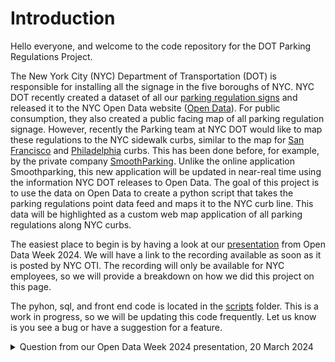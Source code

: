 # Introduction

Hello everyone, and welcome to the code repository for the DOT Parking Regulations Project.

The New York City (NYC) Department of Transportation (DOT) is responsible for installing all the signage in the five boroughs of NYC. NYC DOT recently created a dataset of all our [parking regulation signs](https://data.cityofnewyork.us/Transportation/Parking-Regulation-Locations-and-Signs/nfid-uabd/about_data) and released it to the NYC Open Data website ([Open Data]([url](https://opendata.cityofnewyork.us/))). For public consumption, they also created a public facing map of all parking regulation signage. However, recently the Parking team at NYC DOT would like to map these regulations to the NYC sidewalk curbs, similar to the map for [San Francisco](https://data.sfgov.org/Transportation/Map-of-Parking-Regulations/qbyz-te2i) and [Philadelphia](https://demos.azavea.com/phila-curb-map/) curbs.  This has been done before, for example, by the private company [SmoothParking](smoothparking.com).  Unlike the online application Smoothparking, this new application will be updated in near-real time using the information NYC DOT releases to Open Data. The goal of this project is to use the data on Open Data to create a python script that takes the parking regulations point data feed and maps it to the NYC curb line. This data will be highlighted as a custom web map application of all parking regulations along NYC curbs.

The easiest place to begin is by having a look at our [presentation](https://github.com/Jada68/DOT-Parking-Regulations/blob/main/presentations/Open%20Data%20Week%202024%20presentation_final.pdf) from Open Data Week 2024.  We will have a link to the recording available as soon as it is posted by NYC OTI.  The recording will only be available for NYC employees, so we will provide a breakdown on how we did this project on this page.

The pyhon, sql, and front end code is located in the [scripts](https://github.com/Jada68/DOT-Parking-Regulations/blob/main/scripts/) folder. This is a work in progress, so we will be updating this code frequently.  Let us know is you see a bug or have a suggestion for a feature.

<details>

<summary>Question from our Open Data Week 2024 presentation, 20 March 2024</summary>

### Would love to be able to download these clean layers directly from the web app, if possible :)

We can add a download option on our list of things to do.  However, it might not be necessary since we may decide to upload this data (as is, since it needs A LOT of work, but will get better with time) to Open Data.  If that is the case, then you can access the data using the SODA api provided.

### Are you able to share contact info?

Sure! You can reach Jada at Jada.Macharie96@myhunter.cuny.edu, and Maddalena at mromano1@dot.nyc.gov

### I’m curious what the front end is built on? Was there a specific design choice that led to you using the Esri JS API vs Experience Builder or similar? Looking back, would you have chosen any different tools or techniques?

We used as many open source tools as possible for this build--QGIS for spatial dataset exploration, PostGreSQL for the data engineering, and Python for the coding.  For the front end, we went with ESRI's Javascript API because it was easier.  As a student, Jada was able to create a developer account on ArcGIS Online and use the api.  Unlike using Experience Builder (which is available with a developer account), the api allows you to customize your interface with both ESRI widgets and bespoke code.  However, the frontend could easily have been built with Open Layers or React.js with a basemap from Carto or Mapbox--in the end, they all use HTML, CSS, and Javascript.

### Do you anticipate publishing these parking regulations line features on OpenData?

That is the plan, but neither Jada or I make that decision--we need to go to the data owners and get the okay.  Matt Garcia, who spoke during presentation is one of those data owners, but there are others that also need to be consulted, hence, no timeline yet.

### This is awesome, so this is an enhancement to https://nycdotsigns.net/?

We're thinking of it as a separate applicaiton for now. No plans on retiring the OG website.

###  I am just generally curious about your experience with various mapping tools and what do you find to be the most seamless for various mapping tasks. 

I (Maddalena) started with ESRI products, because of course I did--they market their products to every school, public sector agency, and non-profit.  I also learned Transmap and Idrisi products, and a little bit of GRASS.  Once I got into the private sector, I learned just how expensive commerical of the shelf (COTS) software could be, and I started experimenting with other resources like Google Maps, Carto, Mapbox.  My love is web mapping, so that was my sandbox.  When QGIS became popular, I asked my team to use it because we could quickly create Leaflet maps.  

However, I now work in public sector, and we have access to ArcGIS Online.  This makes the ArcGIS Javascript API a viable option for creating frontends--as long as our data lives in REST services (which we create) or as geojson files (which are bigger and slow things down, but still a useful option.  But that doesn't mean that I don't use plotly, React, OpenLayers--use whatever works best I say.

As far as desktop software, I find free open source software (FOSS) to be less intuitive than COTS, which is both good and bad.  A power user can get lots of stuff done with QGIS--it reminds me of the original ArcGIS which required the user to be more savvy.  New products tend to have a better User Interface (UI), which is great for more casual users because it can help them to get started more quickly.  However, both require time to learn how to use it.

### The only suggestion I have is to user-test some prototypes of the web app map for varying degrees of vision levels/color maps.

Will do!  When in development, we test our app using the Google Chrome's Colorblindly extension.  It lets us view what the colors would look nice in all different types of colorblindness.  We do use colorbrewer often as well to get us started with color schemes--they have palettes that are colorblind friendly.  When we move to production, our ITT team checks for accessibilty of all types before an app goes public.

### I had questions about the python portion, when you used geopandas, which portion did you use geopandas for?

For this project we mainly use it for creating geodataframes and manipulating the data, but I've used it for much more.  If you've never used it, but are curious, check out [this link](https://github.com/geopandas/geopandas?tab=readme-ov-file) for a good description of what geopandas and shapely libraries do.

### What type of performance challenges did you have working with the large datasets and how did you overcome them?

Hahahahaha we haven't--yet.  We are still playing with the data.  I'm considering using docker to separate the application from our infrastructure, since it's an open platform and it may help the speed to distribute the data processing over multiple cloud servers.  Stay tuned to hear about all our trials and tribulations.

### I will definitely like to follow up and see if there are plan to include other curb usage as that was something I did (measure each restaurant shed/citibike rack) and evening and Sunday parking.

There are!  We do plan to make the app more robust, and add more layers, filters, and other ways to parse the data.  As of 3/20/2024, we have figured out how to map to the curbline, and we are currently working on a frontend to display that.  Baby steps.

### Can you say a little more about how you were able to reduce query run time?

Building spatial indices creates an organized tree so that SQL isn’t looping through all the data but through specific indices that fit the code. Jada used the sqlalchemy package to pull her SQL queries into python. That said...we reduced the size of the dataset too :)  We are still working on reducing runtime, that's why I'm considering haveing Jada implement a docker to our technology stack, so we can containerize the process.  

### Is signage data available on Open Data is the same as DOT’s SIMS data base - does it also updates daily? Are there plans to incorporate temporal aspect of the parking signs that would lead to something like SpotAngels App does?

Yep, this data is on [Open Data](https://data.cityofnewyork.us/Transportation/Parking-Regulation-Locations-and-Signs/nfid-uabd/about_data). It's a subset of the [Street Sign Work Orders](https://data.cityofnewyork.us/Transportation/Street-Sign-Work-Orders/qt6m-xctn/about_data) data that we export from DOT's Sign Information Management System (SIMS)--a custom database developed in-house using PostGreSQL. The Parking regulations data DOES have a temporal aspect to it, but its buried in the sign description.  We do plan to add a temporal aspect to this, just can't say went just yet.

### Will there be way to subscribe to changes occurring in parking regulations with in a region or a map of block?

Great suggestion.  We will definitely consider it, but no promises.

### How do you see this tool benefitting/supporting the public as we enter this new NYC DOT era of congestion pricing?

I don't know precisely how this will help when it comes to congestion pricing.  Ideally, this will be a tool that can help the public understand all parking regulations in most areas of NYC (there are some private communities that are not under our jurisdiction).  

### NYC DOT folks, how about roadways that are on PANYNJ property, such as JFK, but have NYC DOT signage on it?

This falls out of our jurisdiction, so it will not be included.  Please note that signage follows the guidelines of the Manual on Uniform Traffic Control Devices for Streets and Highways (MUTCD), so it may *look* like its an NYC DOT sign, but actually be under the jurisdiction of another agency or entity.

</details>
